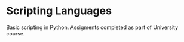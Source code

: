 # Scripting Languages 

Basic scripting in Python. Assigments completed as part of University course.
